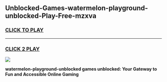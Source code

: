 
## Unblocked-Games-watermelon-playground-unblocked-Play-Free-mzxva
<h3>
<a href="https://premium76.site?title=watermelon-playground-unblocked&ref=19M">CLICK TO PLAY</a></h3>
<hr>

<h3>
<a href="https://premium76.site?title=watermelon-playground-unblocked&ref=19M">CLICK 2 PLAY</a>
  
</h3>

<a href="https://premium76.site?title=watermelon-playground-unblocked&ref=19M"><img src="https://clearcache.store/games.png"></a>


**watermelon-playground-unblocked games unblocked: Your Gateway to Fun and Accessible Online Gaming**
